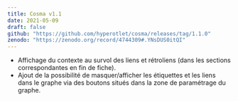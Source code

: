 ```yaml
---
title: Cosma v1.1
date: 2021-05-09
draft: false
github: "https://github.com/hyperotlet/cosma/releases/tag/1.1.0"
zenodo: "https://zenodo.org/record/4744309#.YNsDUS0itQI"
---
```


- Affichage du contexte au survol des liens et rétroliens (dans les sections correspondantes en fin de fiche).
- Ajout de la possibilité de masquer/afficher les étiquettes et les liens dans le graphe via des boutons situés dans la zone de paramétrage du graphe.